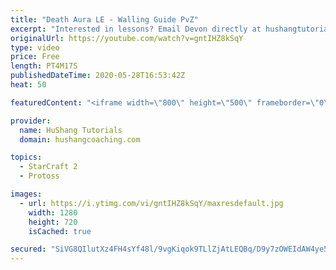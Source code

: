 ```yaml
---
title: "Death Aura LE - Walling Guide PvZ"
excerpt: "Interested in lessons? Email Devon directly at hushangtutorials@outlook.com ------------------------------------------------------------------------------------------------------- Want to support HuShang Tutorials directly? Patreon is a website where you can contribute a monthly donation that will help"
originalUrl: https://youtube.com/watch?v=gntIHZ8kSqY
type: video
price: Free
length: PT4M17S
publishedDateTime: 2020-05-28T16:53:42Z
heat: 50

featuredContent: "<iframe width=\"800\" height=\"500\" frameborder=\"0\" src=\"https://www.youtube.com/embed/gntIHZ8kSqY\" allow=\"accelerometer; autoplay; encrypted-media; gyroscope; picture-in-picture\" allowfullscreen></iframe>"

provider:
  name: HuShang Tutorials
  domain: hushangcoaching.com

topics:
  - StarCraft 2
  - Protoss

images:
  - url: https://i.ytimg.com/vi/gntIHZ8kSqY/maxresdefault.jpg
    width: 1280
    height: 720
    isCached: true

secured: "SiVG8QIlutXz4FH4sYf48l/9vgKiqok9TLlZjAtLEQBq/D9y7zOWEIdAW4ye5yw3MOW57XFPTrDeMLbXMBWFpDo9fIW/xH2w6kYGrgfuKdE5MlsPvD+90JltOzHFM2hGz8BoX/rV82XoCy7CqqDkm4psJQJVUDhFIpx6ToS3EbDtw9AVOEED+og5UqXqoKegyWVY/GVMjNVZ/2Qjtq76eGT5+zx0Hm01QrPGTdw0HS1TqdLdibfkNdJBBo0U+NrZzUVEg6Rnv2qF4n6z+hUSyoS6QYJcRSpPSFY6gR4i4vh2j6EtN/dbUh2Ux+icbaC8K+o27AkwX+c2o6KJaoy3wfdxIcp1MQOqo/EOkVHah74YPqhfK6JlhtSs+mY7t/jKARRO+oXf7PD957s+wJEGLQKsxgXHWKQSy4vSyIjcB8A=;0mOOjWfNCCu0fA8/tRGsbA=="
---
```


